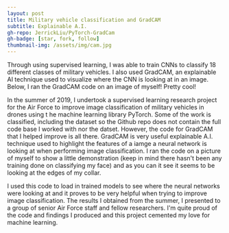 ```yaml
---
layout: post
title: Military vehicle classification and GradCAM
subtitle: Explainable A.I.
gh-repo: JerrickLiu/PyTorch-GradCam
gh-badge: [star, fork, follow]
thumbnail-img: /assets/img/cam.jpg
---
```


Through using supervised learning, I was able to train CNNs to classify 18
different classes of military vehicles.
I also used GradCAM, an explainable AI
technique used to visualize where the
CNN is looking at in an image. Below, I ran the GradCAM code on an image
of myself! Pretty cool!

In the summer of 2019, I undertook a supervised learning research project for the 
Air Force to improve image classification of military vehicles in drones using t
he machine learning library PyTorch. Some of the work is classified, 
including the dataset so the Github repo does not contain the full code 
base I worked with nor the datset. However, the code for GradCAM that 
I helped improve is all there. GradCAM is very useful explainable A.I. 
technique used to highlight the features of a iamge a neural network 
is looking at when performing image classification. I ran the code on a 
picture of myself to show a little demonstration (keep in mind there hasn't 
been any training done on classifying my face) and as you can it see it 
seems to be looking at the edges of my collar. 

I used this code to load in trained models to see where the neural networks 
were looking at and it proves to be very helpful when trying to improve image 
classification. The results I obtained from the summer, I presented 
to a group of senior Air Force staff and fellow researchers. 
I'm quite proud of the code and findings I produced and this project cemented my love for machine learning.